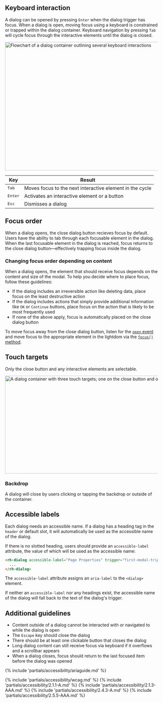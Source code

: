 ## Keyboard interaction

A dialog can be opened by pressing `Enter` when the dialog trigger has focus. When a dialog is open, moving focus using a keyboard is constrained or trapped within the dialog container. Keyboard navigation by pressing `Tab` will cycle focus through the interactive elements until the dialog is closed.

<uxdot-example width-adjustment="1000px" variant="full" alignment="left" no-border>
  <img src="../dialog-a11y-keyboard-interactions.png"
        alt="Flowchart of a dialog container outlining several keyboard interactions"
        width="1000"
        height="423">
</uxdot-example>

<rh-table>
  <table>
    <thead>
      <tr>
        <th scope="col" data-label="Key">Key</th>
        <th scope="col" data-label="Result">Result</th>
      </tr>
    </thead>
    <tbody>
      <tr>
        <td data-label="Key"><kbd>Tab</kbd></td>
        <td data-label="Result">Moves focus to the next interactive element in the cycle</td>
      </tr>
      <tr>
        <td data-label="Key"><kbd>Enter</kbd></td>
        <td data-label="Result">Activates an interactive element or a button</td>
      </tr>
      <tr>
        <td data-label="Key"><kbd>Esc</kbd></td>
        <td data-label="Result">Dismisses a dialog</td>
      </tr>
    </tbody>
  </table>
</rh-table>


## Focus order

When a dialog opens, the close dialog button recieves focus by default. Users have the ability to tab through each focusable element in the dialog. When the last focusable element in the dialog is reached, focus returns to the close dialog button—effectively trapping focus inside the dialog.

### Changing focus order depending on content

When a dialog opens, the element that should receive focus depends on the content and size of the modal. To help you decide where to place focus, follow these guidelines:

- If the dialog includes an irreversible action like deleting data, place focus on the least destructive action
- If the dialog includes actions that simply provide additional information like `OK` or `Continue` buttons, place focus on the action that is likely to be most frequently used
- If none of the above apply, focus is automatically placed on the close dialog button

To move focus away from the close dialog button, listen for the [`open` event](https://ux.redhat.com/elements/dialog/code/#rh-dialog-apis) and move focus to the appropriate element in the lightdom via the [`focus()` method](https://developer.mozilla.org/en-US/docs/Web/API/HTMLElement/focus).

## Touch targets

Only the close button and any interactive elements are selectable.

<uxdot-example width-adjustment="1000px" variant="full" alignment="left" no-border>
  <img src="../dialog-a11y-touch-targets.png"
        alt="A dialog container with three touch targets; one on the close button and one on each button"
        width="1000"
        height="322">
</uxdot-example>


### Backdrop

A dialog will close by users clicking or tapping the backdrop or outside of the container.


## Accessible labels

Each dialog needs an accessible name. If a dialog has a heading tag in the `header` or default slot, it will automatically be used as the accessible name of the dialog.

If there is no slotted heading, users should provide an `accessible-label` attribute, the value of which will be used as the accessible name:

```html
<rh-dialog accessible-label="Page Properties" trigger="first-modal-trigger">
  ...
</rh-dialog>
```

The `accessible-label` attribute assigns an `aria-label` to the `<dialog>` element.

If neither an `accessible-label` nor any headings exist, the accessible name of the dialog will fall back to the text of the dialog's trigger.


## Additional guidelines

- Content outside of a dialog cannot be interacted with or navigated to while the dialog is open
- The `Escape` key should close the dialog
- There should be at least one clickable button that closes the dialog
- Long dialog content can still receive focus via keyboard if it overflows and a scrollbar appears
- When a dialog closes, focus should return to the last focused item before the dialog was opened


{% include 'partials/accessibility/ariaguide.md' %}

{% include 'partials/accessibility/wcag.md' %}
{% include 'partials/accessibility/2.1.1-A.md' %}
{% include 'partials/accessibility/2.1.3-AAA.md' %}
{% include 'partials/accessibility/2.4.3-A.md' %}
{% include 'partials/accessibility/2.5.5-AAA.md' %}

